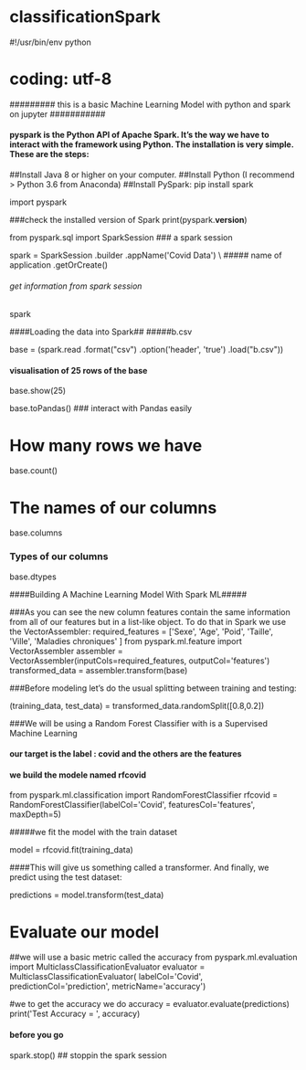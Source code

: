# classificationSpark
#!/usr/bin/env python
# coding: utf-8




######### this is a basic Machine Learning Model with python and spark on jupyter ###########


#### pyspark is the Python API of Apache Spark. It’s the way we have to interact with the framework using Python. The installation is very simple. These are the steps:
##Install Java 8 or higher on your computer.
##Install Python (I recommend > Python 3.6 from Anaconda)
##Install PySpark: pip install spark   


import pyspark





###check the installed version of Spark
print(pyspark.__version__)




from pyspark.sql import SparkSession  ### a spark session 





spark = SparkSession     .builder     .appName('Covid Data') \   ##### name of application 
    .getOrCreate()



###### get information from spark session
spark

####Loading the data into Spark##
    #####b.csv

base = (spark.read
          .format("csv")
          .option('header', 'true')
          .load("b.csv"))





#### visualisation of 25 rows of the  base
base.show(25)



base.toPandas()  ### interact with Pandas easily





# How many rows we have
base.count()

# The names of our columns
base.columns





### Types of our columns
base.dtypes




####Building A Machine Learning Model With Spark ML#####


###As you can see the new column features contain the same information from all of our features but in a list-like object. To do that in Spark we use the VectorAssembler:
required_features = ['Sexe',
                    'Age',
                    'Poid',
                    'Taille',
                     'Ville',
                     'Maladies chroniques'
                   ]
from pyspark.ml.feature import VectorAssembler
assembler = VectorAssembler(inputCols=required_features, outputCol='features')
transformed_data = assembler.transform(base)




###Before modeling let’s do the usual splitting between training and testing:

(training_data, test_data) = transformed_data.randomSplit([0.8,0.2])






###We will be using a Random Forest Classifier with is a Supervised Machine Learning 
#### our target is the label : covid and the others are the features
#### we build the modele named rfcovid
from pyspark.ml.classification import RandomForestClassifier
rfcovid = RandomForestClassifier(labelCol='Covid', 
                            featuresCol='features',
                            maxDepth=5)




#####we fit the model with the train dataset

model = rfcovid.fit(training_data)




####This will give us something called a transformer. And finally, we predict using the test dataset:

predictions = model.transform(test_data)





# Evaluate our model
##we will use a basic metric called the accuracy
from pyspark.ml.evaluation import MulticlassClassificationEvaluator
evaluator = MulticlassClassificationEvaluator(
    labelCol='Covid', 
    predictionCol='prediction', 
    metricName='accuracy')





#we to get the accuracy we do
accuracy = evaluator.evaluate(predictions)
print('Test Accuracy = ', accuracy) 





#### before you go 
spark.stop()  ## stoppin the spark session



